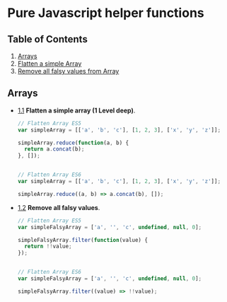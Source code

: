 # Pure Javascript helper functions

## Table of Contents

  1. [Arrays](#arrays)
  1. [Flatten a simple Array](#array-flatten)
  1. [Remove all falsy values from Array](#array-filter-falsy-values)

## Arrays

  <a name="array-flatten"></a><a name="2.1"></a>
  - [1.1](#array-flatten)  **Flatten a simple array (1 Level deep)**.


    ```javascript
    // Flatten Array ES5
    var simpleArray = [['a', 'b', 'c'], [1, 2, 3], ['x', 'y', 'z']];

    simpleArray.reduce(function(a, b) {
      return a.concat(b);
    }, []);


    // Flatten Array ES6
    var simpleArray = [['a', 'b', 'c'], [1, 2, 3], ['x', 'y', 'z']];

    simpleArray.reduce((a, b) => a.concat(b), []);

    ```

  <a name="array-filter-falsy-values"></a><a name="2.1"></a>
  - [1.2](#array-filter-falsy-values) **Remove all falsy values**.


    ```javascript
    // Flatten Array ES5
    var simpleFalsyArray = ['a', '', 'c', undefined, null, 0];

    simpleFalsyArray.filter(function(value) {
      return !!value;
    });


    // Flatten Array ES6
    var simpleFalsyArray = ['a', '', 'c', undefined, null, 0];

    simpleFalsyArray.filter((value) => !!value);

    ```